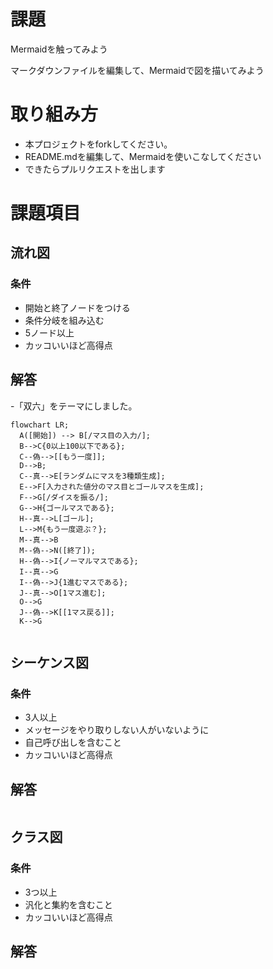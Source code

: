 # 課題
Mermaidを触ってみよう

マークダウンファイルを編集して、Mermaidで図を描いてみよう

# 取り組み方
* 本プロジェクトをforkしてください。
* README.mdを編集して、Mermaidを使いこなしてください
* できたらプルリクエストを出します

# 課題項目
## 流れ図
### 条件
- 開始と終了ノードをつける
- 条件分岐を組み込む
- 5ノード以上
- カッコいいほど高得点

## 解答
-「双六」をテーマにしました。
```mermaid
flowchart LR;
  A([開始]) --> B[/マス目の入力/];
  B-->C{0以上100以下である};
  C--偽-->[[もう一度]];
  D-->B;
  C--真-->E[ランダムにマスを3種類生成];
  E-->F[入力された値分のマス目とゴールマスを生成];
  F-->G[/ダイスを振る/];
  G-->H{ゴールマスである};
  H--真-->L[ゴール];
  L-->M{もう一度遊ぶ？};
  M--真-->B
  M--偽-->N([終了]);
  H--偽-->I{ノーマルマスである};
  I--真-->G
  I--偽-->J{1進むマスである};
  J--真-->O[1マス進む];
  O-->G
  J--偽-->K[[1マス戻る]];
  K-->G
  
```

## シーケンス図
### 条件
- 3人以上
- メッセージをやり取りしない人がいないように
- 自己呼び出しを含むこと
- カッコいいほど高得点

## 解答
```mermaid
```

## クラス図

### 条件
- 3つ以上
- 汎化と集約を含むこと
- カッコいいほど高得点

## 解答
